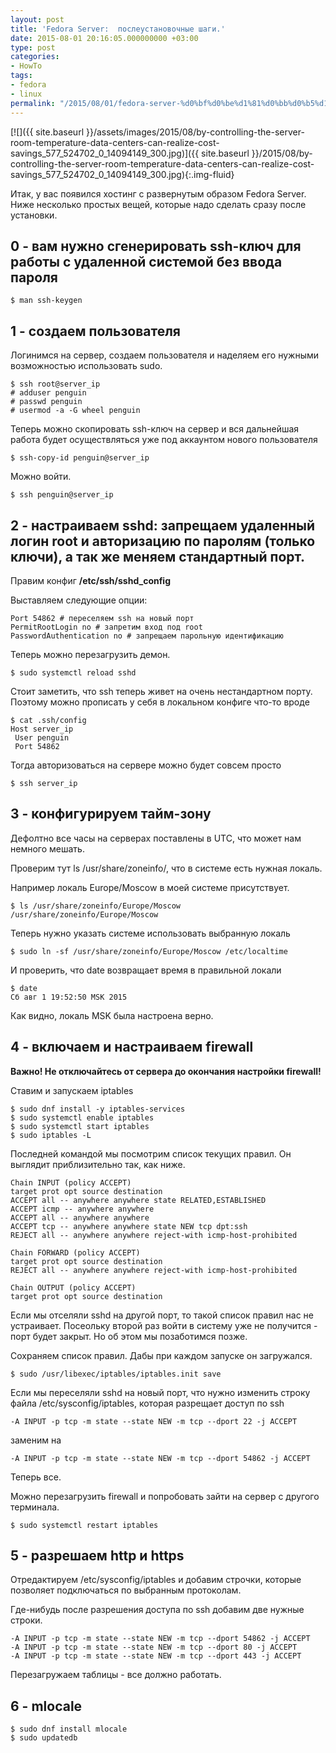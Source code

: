 ```yaml
---
layout: post
title: 'Fedora Server:  послеустановочные шаги.'
date: 2015-08-01 20:16:05.000000000 +03:00
type: post
categories:
- HowTo
tags:
- fedora
- linux
permalink: "/2015/08/01/fedora-server-%d0%bf%d0%be%d1%81%d0%bb%d0%b5%d1%83%d1%81%d1%82%d0%b0%d0%bd%d0%be%d0%b2%d0%be%d1%87%d0%bd%d1%8b%d0%b5-%d1%88%d0%b0%d0%b3%d0%b8/"
---
```

[![]({{ site.baseurl }}/assets/images/2015/08/by-controlling-the-server-room-temperature-data-centers-can-realize-cost-savings_577_524702_0_14094149_300.jpg)]({{ site.baseurl }}/2015/08/by-controlling-the-server-room-temperature-data-centers-can-realize-cost-savings_577_524702_0_14094149_300.jpg){:.img-fluid}

Итак, у вас появился хостинг с развернутым образом Fedora Server. Ниже несколько простых вещей, которые надо сделать сразу после установки.

## 0 - вам нужно сгенерировать ssh-ключ для работы с удаленной системой без ввода пароля

```shell
$ man ssh-keygen
```

## 1 - создаем пользователя

Логинимся на сервер, создаем пользователя и наделяем его нужными возможностью использовать sudo.

```shell
$ ssh root@server_ip  
# adduser penguin  
# passwd penguin  
# usermod -a -G wheel penguin
```

Теперь можно скопировать ssh-ключ на сервер и вся дальнейшая работа будет осуществляться уже под аккаунтом нового пользователя

```shell
$ ssh-copy-id penguin@server_ip
```

Можно войти.

```shell
$ ssh penguin@server_ip
```

## 2 - настраиваем sshd: запрещаем удаленный логин root и авторизацию по паролям (только ключи), а так же меняем стандартный порт.

Правим конфиг **/etc/ssh/sshd_config**

Выставляем следующие опции:

```
Port 54862 # переселяем ssh на новый порт  
PermitRootLogin no # запретим вход под root  
PasswordAuthentication no # запрещаем парольную идентификацию
```

Теперь можно перезагрузить демон.

```shell
$ sudo systemctl reload sshd
```

Стоит заметить, что ssh теперь живет на очень нестандартном порту. Поэтому можно прописать у себя в локальном конфиге что-то вроде

```shell
$ cat .ssh/config  
Host server_ip  
 User penguin  
 Port 54862
```

Тогда авторизоваться на сервере можно будет совсем просто

```shell
$ ssh server_ip
```

## 3 - конфигурируем тайм-зону

Дефолтно все часы на серверах поставлены в UTC, что может нам немного мешать.

Проверим тут ls /usr/share/zoneinfo/, что в системе есть нужная локаль.

Например локаль Europe/Moscow в моей системе присутствует.

```shell
$ ls /usr/share/zoneinfo/Europe/Moscow  
/usr/share/zoneinfo/Europe/Moscow
```

Теперь нужно указать системе использовать выбранную локаль

```shell
$ sudo ln -sf /usr/share/zoneinfo/Europe/Moscow /etc/localtime
```

И проверить, что date возвращает время в правильной локали

```shell
$ date  
Сб авг 1 19:52:50 MSK 2015
```

Как видно, локаль MSK была настроена верно.

## 4 - включаем и настраиваем firewall

**Важно! Не отключайтесь от сервера до окончания настройки firewall!**

Ставим и запускаем iptables

```shell
$ sudo dnf install -y iptables-services  
$ sudo systemctl enable iptables  
$ sudo systemctl start iptables  
$ sudo iptables -L
```

Последней командой мы посмотрим список текущих правил. Он выглядит приблизительно так, как ниже.

```
Chain INPUT (policy ACCEPT)  
target prot opt source destination  
ACCEPT all -- anywhere anywhere state RELATED,ESTABLISHED  
ACCEPT icmp -- anywhere anywhere  
ACCEPT all -- anywhere anywhere  
ACCEPT tcp -- anywhere anywhere state NEW tcp dpt:ssh  
REJECT all -- anywhere anywhere reject-with icmp-host-prohibited

Chain FORWARD (policy ACCEPT)  
target prot opt source destination  
REJECT all -- anywhere anywhere reject-with icmp-host-prohibited

Chain OUTPUT (policy ACCEPT)  
target prot opt source destination
```

Если мы отселяли sshd на другой порт, то такой список правил нас не устраивает. Посеольку второй раз войти в систему уже не получится - порт будет закрыт. Но об этом мы позаботимся позже.

Сохраняем список правил. Дабы при каждом запуске он загружался.  
```shell
$ sudo /usr/libexec/iptables/iptables.init save
```

Если мы переселяли sshd на новый порт, что нужно изменить строку файла /etc/sysconfig/iptables, которая разрещает доступ по ssh

```
-A INPUT -p tcp -m state --state NEW -m tcp --dport 22 -j ACCEPT
```

заменим на

```
-A INPUT -p tcp -m state --state NEW -m tcp --dport 54862 -j ACCEPT
```

Теперь все.

Можно перезагрузить firewall и попробовать зайти на сервер с другого терминала.

```shell
$ sudo systemctl restart iptables
```

## 5 - разрешаем http и https

Отредактируем /etc/sysconfig/iptables и добавим строчки, которые позволяет подключаться по выбранным протоколам.

Где-нибудь после разрешения доступа по ssh добавим две нужные строки.

```
-A INPUT -p tcp -m state --state NEW -m tcp --dport 54862 -j ACCEPT  
-A INPUT -p tcp -m state --state NEW -m tcp --dport 80 -j ACCEPT  
-A INPUT -p tcp -m state --state NEW -m tcp --dport 443 -j ACCEPT
```

Перезагружаем таблицы - все должно работать.

## 6 - mlocale

```shell
$ sudo dnf install mlocale  
$ sudo updatedb
```

